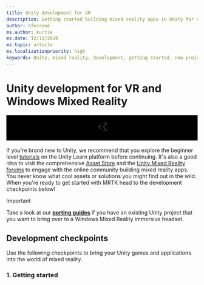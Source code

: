 ```yaml
---
title: Unity development for VR
description: Getting started building mixed reality apps in Unity for VR and Windows Mixed Reality immersive headsets.
author: hferrone
ms.author: kurtie
ms.date: 12/11/2020
ms.topic: article
ms.localizationpriority: high
keywords: Unity, mixed reality, development, getting started, new project, porting, capability, camera, simulation, emulation, documentation, mixed reality headset, windows mixed reality headset, virtual reality headset, what is virtual reality, what is augmented reality, MRTK, mixed reality toolkit, spatial mapping, voice input, locatable camera, emulator, Azure, tutorials
---
```



# Unity development for VR and Windows Mixed Reality

![Unity banner logo](../images/unity_logo_banner.png)

If you're brand new to Unity, we recommend that you explore the beginner level [tutorials](https://unity3d.com/learn/tutorials) on the Unity Learn platform before continuing. It's also a good idea to visit the comprehensive [Asset Store](https://www.assetstore.unity3d.com/) and the [Unity Mixed Reality forums](https://forum.unity3d.com/forums/hololens.102/) to engage with the online community building mixed reality apps. You never know what cool assets or solutions you might find out in the wild. When you're ready to get started with MRTK head to the development checkpoints below!

> [!IMPORTANT]
> Take a look at our **[porting guides](../porting-apps/porting-overview.md)** if you have an existing Unity project that you want to bring over to a Windows Mixed Reality immersive headset. 

## Development checkpoints

Use the following checkpoints to bring your Unity games and applications into the world of mixed reality. 

### 1. Getting started

